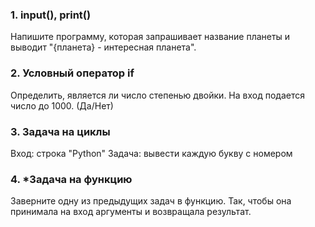 ### 1. input(), print()

Напишите программу, которая запрашивает название планеты и выводит "{планета} - интересная планета".

### 2. Условный оператор if

Определить, является ли число степенью двойки. На вход подается число до 1000. (Да/Нет)

### 3. Задача на циклы

Вход: строка "Python"
Задача: вывести каждую букву с номером

### 4. *Задача на функцию

Заверните одну из предыдущих задач в функцию. Так, чтобы она принимала на вход аргументы и возвращала результат.